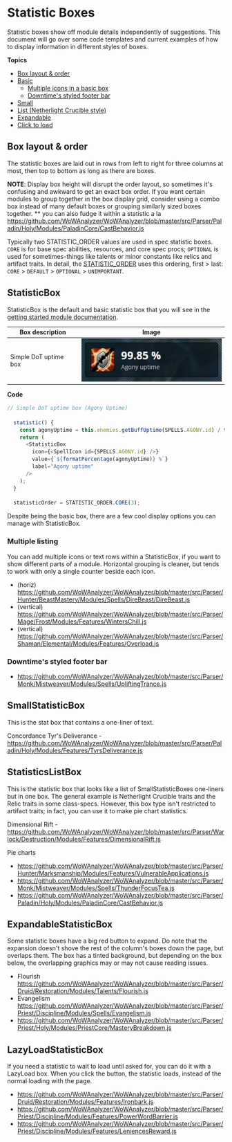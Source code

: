 # Statistic Boxes

Statistic boxes show off module details independently of suggestions. This document will go over some code templates and current examples of how to display information in different styles of boxes.

**Topics**
- [Box layout & order](#box-layout--order)
- [Basic](#statisticbox)
  - [Multiple icons in a basic box](#multiple-listing)
  - [Downtime's styled footer bar](#downtimes-styled-footer-bar)
- [Small](#smallstatisticbox)
- [List (Netherlight Crucible style)](#statisticslistbox)
- [Expandable](#expandablestatisticbox)
- [Click to load](#lazyloadstatisticbox)

## Box layout & order

The statistic boxes are laid out in rows from left to right for three columns at most, then top to bottom as long as there are boxes. 

**NOTE**: Display box height will disrupt the order layout, so sometimes it's confusing and awkward to get an exact box order. If you want certain modules to group together in the box display grid, consider using a combo box instead of many default boxes or grouping similarly sized boxes together.
** you can also fudge it within a statistic a la https://github.com/WoWAnalyzer/WoWAnalyzer/blob/master/src/Parser/Paladin/Holy/Modules/PaladinCore/CastBehavior.js

Typically two STATISTIC_ORDER values are used in spec statistic boxes. `CORE` is for base spec abilities, resources, and core spec procs; `OPTIONAL` is used for sometimes-things like talents or minor constants like relics and artifact traits. In detail, the [STATISTIC_ORDER](https://github.com/WoWAnalyzer/WoWAnalyzer/blob/master/src/Main/STATISTIC_ORDER.js) uses this ordering, first > last: `CORE` > `DEFAULT` > `OPTIONAL` > `UNIMPORTANT`.

## StatisticBox

StatisticBox is the default and basic statistic box that you will see in the [getting started module documentation](https://github.com/poneria/WoWAnalyzer/blob/doc-statbox/docs/a-new-module.md). 

Box description | Image
----------------|---------
Simple DoT uptime box | ![Agony uptime](images/agony-uptime-box.jpg)

**Code**

```javascript
// Simple DoT uptime box (Agony Uptime)

  statistic() {
    const agonyUptime = this.enemies.getBuffUptime(SPELLS.AGONY.id) / this.owner.fightDuration;
    return (
      <StatisticBox
        icon={<SpellIcon id={SPELLS.AGONY.id} />}
        value={`${formatPercentage(agonyUptime)} %`}
        label="Agony uptime"
      />
    );
  }

  statisticOrder = STATISTIC_ORDER.CORE(3);
```

Despite being the basic box, there are a few cool display options you can manage with StatisticBox.

### Multiple listing

You can add multiple icons or text rows within a StatisticBox, if you want to show different parts of a module. Horizontal grouping is cleaner, but tends to work with only a single counter beside each icon. 

- (horiz) https://github.com/WoWAnalyzer/WoWAnalyzer/blob/master/src/Parser/Hunter/BeastMastery/Modules/Spells/DireBeast/DireBeast.js
- (vertical) https://github.com/WoWAnalyzer/WoWAnalyzer/blob/master/src/Parser/Mage/Frost/Modules/Features/WintersChill.js
- (vertical) https://github.com/WoWAnalyzer/WoWAnalyzer/blob/master/src/Parser/Shaman/Elemental/Modules/Features/Overload.js

### Downtime's styled footer bar
- https://github.com/WoWAnalyzer/WoWAnalyzer/blob/master/src/Parser/Monk/Mistweaver/Modules/Spells/UpliftingTrance.js

## SmallStatisticBox

This is the stat box that contains a one-liner of text. 

Concordance
Tyr's Deliverance - https://github.com/WoWAnalyzer/WoWAnalyzer/blob/master/src/Parser/Paladin/Holy/Modules/Features/TyrsDeliverance.js

## StatisticsListBox

This is the statistic box that looks like a list of SmallStatisticBoxes one-liners but in one box. The general example is Netherlight Crucible traits and the Relic traits in some class-specs. However, this box type isn't restricted to artifact traits; in fact, you can use it to make pie chart statistics.

Dimensional Rift - https://github.com/WoWAnalyzer/WoWAnalyzer/blob/master/src/Parser/Warlock/Destruction/Modules/Features/DimensionalRift.js

Pie charts
- https://github.com/WoWAnalyzer/WoWAnalyzer/blob/master/src/Parser/Hunter/Marksmanship/Modules/Features/VulnerableApplications.js
- https://github.com/WoWAnalyzer/WoWAnalyzer/blob/master/src/Parser/Monk/Mistweaver/Modules/Spells/ThunderFocusTea.js
- https://github.com/WoWAnalyzer/WoWAnalyzer/blob/master/src/Parser/Paladin/Holy/Modules/PaladinCore/CastBehavior.js

## ExpandableStatisticBox

Some statistic boxes have a big red button to expand. Do note that the expansion doesn't shove the rest of the column's boxes down the page, but overlaps them. The box has a tinted background, but depending on the box below, the overlapping graphics may or may not cause reading issues.

- Flourish https://github.com/WoWAnalyzer/WoWAnalyzer/blob/master/src/Parser/Druid/Restoration/Modules/Talents/Flourish.js
- Evangelism https://github.com/WoWAnalyzer/WoWAnalyzer/blob/master/src/Parser/Priest/Discipline/Modules/Spells/Evangelism.js
- https://github.com/WoWAnalyzer/WoWAnalyzer/blob/master/src/Parser/Priest/Holy/Modules/PriestCore/MasteryBreakdown.js

## LazyLoadStatisticBox

If you need a statistic to wait to load until asked for, you can do it with a LazyLoad box. When you click the button, the statistic loads, instead of the normal loading with the page.

- https://github.com/WoWAnalyzer/WoWAnalyzer/blob/master/src/Parser/Druid/Restoration/Modules/Features/Ironbark.js
- https://github.com/WoWAnalyzer/WoWAnalyzer/blob/master/src/Parser/Priest/Discipline/Modules/Features/PowerWordBarrier.js
- https://github.com/WoWAnalyzer/WoWAnalyzer/blob/master/src/Parser/Priest/Discipline/Modules/Features/LeniencesReward.js
